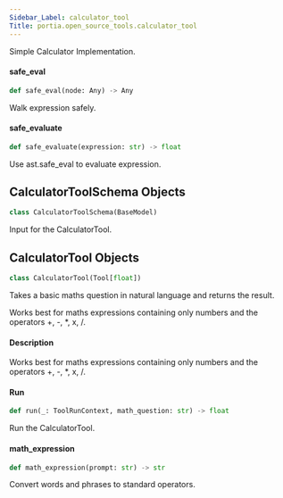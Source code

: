 ```yaml
---
Sidebar_Label: calculator_tool
Title: portia.open_source_tools.calculator_tool
---
```


Simple Calculator Implementation.

#### safe\_eval

```python
def safe_eval(node: Any) -> Any
```

Walk expression safely.

#### safe\_evaluate

```python
def safe_evaluate(expression: str) -> float
```

Use ast.safe_eval to evaluate expression.

## CalculatorToolSchema Objects

```python
class CalculatorToolSchema(BaseModel)
```

Input for the CalculatorTool.

## CalculatorTool Objects

```python
class CalculatorTool(Tool[float])
```

Takes a basic maths question in natural language and returns the result.

Works best for maths expressions containing only numbers and the operators +, -, *, x, /.

#### Description

Works best for maths expressions containing only numbers and the operators +, -, *, x, /.

#### Run

```python
def run(_: ToolRunContext, math_question: str) -> float
```

Run the CalculatorTool.

#### math\_expression

```python
def math_expression(prompt: str) -> str
```

Convert words and phrases to standard operators.

